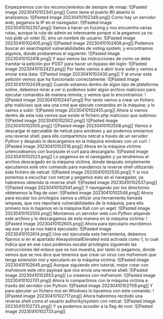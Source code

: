 Empezaremos con los reconocimientos de siempre de nmap:
![[Pasted image 20230410102341.png]]
Como tiene el puerto 80 abierto lo analizamos:
![[Pasted image 20230410102349.png]]
Como hay un servidor web, pegamos la IP en el navegador:
![[Pasted image 20230410102357.png]]
Vamos a hacer un fuzzing y nos encuentra varias rutas, aunque la ruta de admin es interesante porque si la pegamos ya no nos pide un voter ID, sino un nombre de usuario:
![[Pasted image 20230410102405.png]]
![[Pasted image 20230410102408.png]]
Podemos buscar en searchsploit vulnerabilidades de voting system; y encontramos algunos, donde probaremos el siguiente:
![[Pasted image 20230410102416.png]]
Y aquí vemos las instrucciones de como se debe tramitar la petición por POST para hacer un bypass del login:
![[Pasted image 20230410102423.png]]
Por tanto vamos a abrir burp suite y vamos a enviar esta data:
![[Pasted image 20230410102430.png]]
Y al enviar esta petición vemos que ha funcionado correctamente:
![[Pasted image 20230410102439.png]]
Cuando estamos dentro de algún tipo de plataforma online, debemos mirar a ver si podemos subir algún archivo malicioso para ejecutar comandos de manera remota; y vemos que lo encontramos:
![[Pasted image 20230410102447.png]]
Por tanto vamos a crear un fichero php malicioso que sea una cmd que ejecute comandos en la máquina; y lo vamos a subir:
![[Pasted image 20230410102455.png]]
Ahora si vamos dentro de esta ruta vemos que existe el fichero php malicioso que subimos:
![[Pasted image 20230410102502.png]]
![[Pasted image 20230410102505.png]]
![[Pasted image 20230410102508.png]]
Vamos a descargar el ejecutable de netcat para windows y así podemos enviarnos una reverse shell, para ello compartimos netcat a través de un servidor Python y después lo descargamos en la máquina windows con un curl:
![[Pasted image 20230410102516.png]]
Ahora en la máquina víctima urlencodeamos con burpsuite el curl para descargarlo:
![[Pasted image 20230410102523.png]]
Lo pegamos en el navegador y ya tendremos el archivo descargado en la máquina víctima, donde después simplemente ejecutamos este otro comando para mandarnos la reverse shell utilizando este fichero de netcat:
![[Pasted image 20230410102530.png]]
Y si nos ponemos a escuchar con netcat y pegamos esto en el navegador, ya habremos obtenido la reverse shell:
![[Pasted image 20230410102537.png]]
![[Pasted image 20230410102541.png]]
Y navegando por los directorios obtenemos la flag de user:
![[Pasted image 20230410102548.png]]
Ahora para escalar los privilegios vamos a utilizar una herramienta llamada winpeas, que nos reportará vulnerabilidades de la máquina, para ello primero nos lo bajamos en la máquina Kali con un wget:
![[Pasted image 20230410102555.png]]
Montamos un servidor web con Python alojando este archivo y lo descargamos de esta manera en la máquina víctima:
![[Pasted image 20230410102605.png]]
Ahora para ejecutarlo escribimos wp.exe y ya se nos habrá ejecutado:
![[Pasted image 20230410102614.png]]
Una vez ejecutada esta herramienta, debemos fijarnos si en el apartado AlwaysInstallElevated está activada como 1, lo cual indica que en ese caso podemos escalar privilegios siguiendo las instrucciones del enlace que se nos muestra, por tanto lo pegamos; donde vemos que se nos dice que tenemos que crear un virus con msfvenom que tenga extensión msi y ejecutarlo en la máquina víctima:
![[Pasted image 20230410102645.png]]
Aunque siguiendo otro tutorial, mejor crear con msfvenom este otro payload que nos envía una reverse shell:
![[Pasted image 20230410102653.png]]
Lo creamos con msfvenom:
![[Pasted image 20230410102701.png]]
Ahora lo compartimos con la máquina víctima a través del servidor con Python:
![[Pasted image 20230410102709.png]]
Y para ejecutar un fichero msi en Windows lo hacemos con este comando:
![[Pasted image 20230410102717.png]]
Ahora habremos recibido una reverse shell como el usuario authority/system con netcat:
![[Pasted image 20230410102725.png]]
Y ya podemos acceder a la flag de root:
![[Pasted image 20230410102733.png]]

